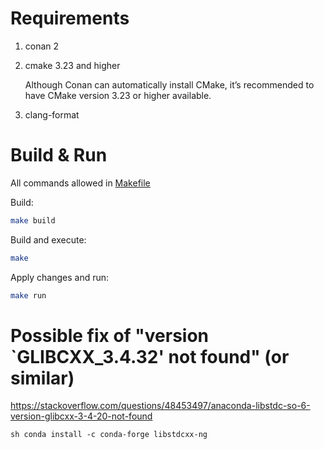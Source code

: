 # Requirements
1. conan 2
2. cmake 3.23 and higher

    Although Conan can automatically install CMake, it’s recommended to have CMake version 3.23 or higher available.
4. clang-format


# Build & Run
All commands allowed in [Makefile](./Makefile)

Build:
```sh
make build
```

Build and execute:
```sh
make
```

Apply changes and run:
```sh
make run
```
# Possible fix of "version `GLIBCXX_3.4.32' not found" (or similar)

https://stackoverflow.com/questions/48453497/anaconda-libstdc-so-6-version-glibcxx-3-4-20-not-found

``sh
conda install -c conda-forge libstdcxx-ng
``
